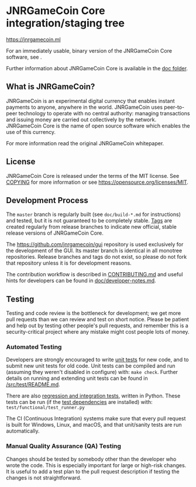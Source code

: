 JNRGameCoin Core integration/staging tree
=====================================

https://jnrgamecoin.ml

For an immediately usable, binary version of the JNRGameCoin Core software, see
.

Further information about JNRGameCoin Core is available in the [doc folder](/doc).

What is JNRGameCoin?
----------------

JNRGameCoin is an experimental digital currency that enables instant payments to
anyone, anywhere in the world. JNRGameCoin uses peer-to-peer technology to operate
with no central authority: managing transactions and issuing money are carried
out collectively by the network. JNRGameCoin Core is the name of open source
software which enables the use of this currency.

For more information read the original JNRGameCoin whitepaper.

License
-------

JNRGameCoin Core is released under the terms of the MIT license. See [COPYING](COPYING) for more
information or see https://opensource.org/licenses/MIT.

Development Process
-------------------

The `master` branch is regularly built (see `doc/build-*.md` for instructions) and tested, but it is not guaranteed to be
completely stable. [Tags](https://github.com/jnrgamecoin/JNRGameCoin/tags) are created
regularly from release branches to indicate new official, stable release versions of JNRGameCoin Core.

The https://github.com/jnrgamecoin/gui repository is used exclusively for the
development of the GUI. Its master branch is identical in all monotree
repositories. Release branches and tags do not exist, so please do not fork
that repository unless it is for development reasons.

The contribution workflow is described in [CONTRIBUTING.md](CONTRIBUTING.md)
and useful hints for developers can be found in [doc/developer-notes.md](doc/developer-notes.md).

Testing
-------

Testing and code review is the bottleneck for development; we get more pull
requests than we can review and test on short notice. Please be patient and help out by testing
other people's pull requests, and remember this is a security-critical project where any mistake might cost people
lots of money.

### Automated Testing

Developers are strongly encouraged to write [unit tests](src/test/README.md) for new code, and to
submit new unit tests for old code. Unit tests can be compiled and run
(assuming they weren't disabled in configure) with: `make check`. Further details on running
and extending unit tests can be found in [/src/test/README.md](/src/test/README.md).

There are also [regression and integration tests](/test), written
in Python.
These tests can be run (if the [test dependencies](/test) are installed) with: `test/functional/test_runner.py`

The CI (Continuous Integration) systems make sure that every pull request is built for Windows, Linux, and macOS,
and that unit/sanity tests are run automatically.

### Manual Quality Assurance (QA) Testing

Changes should be tested by somebody other than the developer who wrote the
code. This is especially important for large or high-risk changes. It is useful
to add a test plan to the pull request description if testing the changes is
not straightforward.
